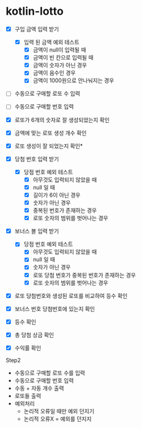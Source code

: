 # kotlin-lotto

- [x] 구입 금액 입력 받기
  - [X] 입력 된 금액 예외 테스트
    - [x] 금액이 null이 입력될 때
    - [X] 금액이 빈 칸으로 입력될 때
    - [X] 금액이 숫자가 아닌 경우
    - [x] 금액이 음수인 경우
    - [x] 금액이 1000원으로 안나눠지는 경우
- [ ] 수동으로 구매할 로또 수 입력
- [ ] 수동으로 구매할 번호 입력
- [X] 로또가 6개의 숫자로 잘 생성되었는지 확인
- [X] 금액에 맞는 로또 생성 개수 확인
- [X] 로또 생성이 잘 되었는지 확인*
- [X] 당첨 번호 입력 받기
  - [X] 당점 번호 예외 테스트
    - [X] 아무것도 입력되지 않았을 때
    - [X] null 일 때
    - [X] 길이가 6이 아닌 경우
    - [X] 숫자가 아닌 경우
    - [X] 중복된 번호가 존재하는 경우
    - [X] 로또 숫자의 범위를 벗어나는 경우
- [X] 보너스 볼 입력 받기 
  - [X] 당점 번호 예외 테스트
      - [X] 아무것도 입력되지 않았을 때
      - [X] null 일 때
      - [X] 숫자가 아닌 경우
      - [X] 로또 당첨 번호가 중복된 번호가 존재하는 경우
      - [X] 로또 숫자의 범위를 벗어나는 경우
- [X] 로또 당첨번호와 생성된 로또를 비교하여 등수 확인
- [X] 보너스 번호 당첨번호에 있는지 확인
- [X] 등수 확인
- [X] 총 당첨 상금 확인
- [X] 수익률 확인


Step2
* 수동으로 구매할 로또 수를 입력
* 수동으로 구매할 번호 입력
* 수동 + 자동 개수 출력
* 로또들 출력
* 예외처리
  * 논리적 오류일 때만 예외 던지기
  * 논리적 오류X = 예외를 던지지
